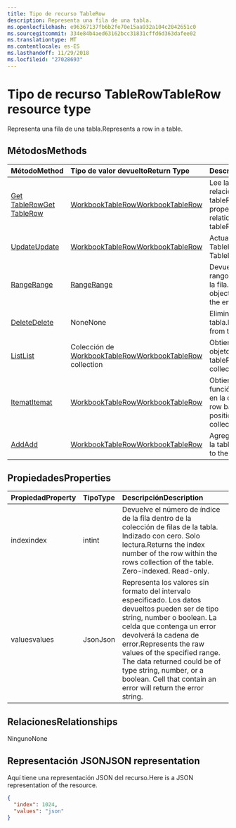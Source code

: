 ```yaml
---
title: Tipo de recurso TableRow
description: Representa una fila de una tabla.
ms.openlocfilehash: e96367137fb6b2fe70e15aa932a104c2042651c0
ms.sourcegitcommit: 334e84b4aed63162bcc31831cffd6d363dafee02
ms.translationtype: MT
ms.contentlocale: es-ES
ms.lasthandoff: 11/29/2018
ms.locfileid: "27028693"
---
```

# <a name="tablerow-resource-type"></a><span data-ttu-id="6695b-103">Tipo de recurso TableRow</span><span class="sxs-lookup"><span data-stu-id="6695b-103">TableRow resource type</span></span>

<span data-ttu-id="6695b-104">Representa una fila de una tabla.</span><span class="sxs-lookup"><span data-stu-id="6695b-104">Represents a row in a table.</span></span>


## <a name="methods"></a><span data-ttu-id="6695b-105">Métodos</span><span class="sxs-lookup"><span data-stu-id="6695b-105">Methods</span></span>

| <span data-ttu-id="6695b-106">Método</span><span class="sxs-lookup"><span data-stu-id="6695b-106">Method</span></span>           | <span data-ttu-id="6695b-107">Tipo de valor devuelto</span><span class="sxs-lookup"><span data-stu-id="6695b-107">Return Type</span></span>    |<span data-ttu-id="6695b-108">Descripción</span><span class="sxs-lookup"><span data-stu-id="6695b-108">Description</span></span>|
|:---------------|:--------|:----------|
|[<span data-ttu-id="6695b-109">Get TableRow</span><span class="sxs-lookup"><span data-stu-id="6695b-109">Get TableRow</span></span>](../api/tablerow-get.md) | [<span data-ttu-id="6695b-110">WorkbookTableRow</span><span class="sxs-lookup"><span data-stu-id="6695b-110">WorkbookTableRow</span></span>](tablerow.md) |<span data-ttu-id="6695b-111">Lee las propiedades y relaciones del objeto tableRow.</span><span class="sxs-lookup"><span data-stu-id="6695b-111">Read properties and relationships of tableRow object.</span></span>|
|[<span data-ttu-id="6695b-112">Update</span><span class="sxs-lookup"><span data-stu-id="6695b-112">Update</span></span>](../api/tablerow-update.md) | [<span data-ttu-id="6695b-113">WorkbookTableRow</span><span class="sxs-lookup"><span data-stu-id="6695b-113">WorkbookTableRow</span></span>](tablerow.md)  |<span data-ttu-id="6695b-114">Actualiza el objeto TableRow.</span><span class="sxs-lookup"><span data-stu-id="6695b-114">Update TableRow object.</span></span> |
|[<span data-ttu-id="6695b-115">Range</span><span class="sxs-lookup"><span data-stu-id="6695b-115">Range</span></span>](../api/tablerow-range.md)|[<span data-ttu-id="6695b-116">Range</span><span class="sxs-lookup"><span data-stu-id="6695b-116">Range</span></span>](range.md)|<span data-ttu-id="6695b-117">Devuelve el objeto de rango asociado a toda la fila.</span><span class="sxs-lookup"><span data-stu-id="6695b-117">Returns the range object associated with the entire row.</span></span>|
|[<span data-ttu-id="6695b-118">Delete</span><span class="sxs-lookup"><span data-stu-id="6695b-118">Delete</span></span>](../api/tablerow-delete.md)|<span data-ttu-id="6695b-119">None</span><span class="sxs-lookup"><span data-stu-id="6695b-119">None</span></span>|<span data-ttu-id="6695b-120">Elimina la fila de la tabla.</span><span class="sxs-lookup"><span data-stu-id="6695b-120">Deletes the row from the table.</span></span>|
|[<span data-ttu-id="6695b-121">List</span><span class="sxs-lookup"><span data-stu-id="6695b-121">List</span></span>](../api/tablerow-list.md) | <span data-ttu-id="6695b-122">Colección de [WorkbookTableRow](tablerow.md)</span><span class="sxs-lookup"><span data-stu-id="6695b-122">[WorkbookTableRow](tablerow.md) collection</span></span> |<span data-ttu-id="6695b-123">Obtiene la colección de objetos tableRow.</span><span class="sxs-lookup"><span data-stu-id="6695b-123">Get tableRow object collection.</span></span> |
|[<span data-ttu-id="6695b-124">Itemat</span><span class="sxs-lookup"><span data-stu-id="6695b-124">Itemat</span></span>](../api/tablerowcollection-itemat.md)|[<span data-ttu-id="6695b-125">WorkbookTableRow</span><span class="sxs-lookup"><span data-stu-id="6695b-125">WorkbookTableRow</span></span>](tablerow.md)|<span data-ttu-id="6695b-126">Obtiene una fila en función de su posición en la colección.</span><span class="sxs-lookup"><span data-stu-id="6695b-126">Gets a row based on its position in the collection.</span></span>|
|[<span data-ttu-id="6695b-127">Add</span><span class="sxs-lookup"><span data-stu-id="6695b-127">Add</span></span>](../api/tablerowcollection-add.md)|[<span data-ttu-id="6695b-128">WorkbookTableRow</span><span class="sxs-lookup"><span data-stu-id="6695b-128">WorkbookTableRow</span></span>](tablerow.md)|<span data-ttu-id="6695b-129">Agrega una nueva fila a la tabla.</span><span class="sxs-lookup"><span data-stu-id="6695b-129">Adds a new row to the table.</span></span>|

## <a name="properties"></a><span data-ttu-id="6695b-130">Propiedades</span><span class="sxs-lookup"><span data-stu-id="6695b-130">Properties</span></span>
| <span data-ttu-id="6695b-131">Propiedad</span><span class="sxs-lookup"><span data-stu-id="6695b-131">Property</span></span>     | <span data-ttu-id="6695b-132">Tipo</span><span class="sxs-lookup"><span data-stu-id="6695b-132">Type</span></span>   |<span data-ttu-id="6695b-133">Descripción</span><span class="sxs-lookup"><span data-stu-id="6695b-133">Description</span></span>|
|:---------------|:--------|:----------|
|<span data-ttu-id="6695b-134">index</span><span class="sxs-lookup"><span data-stu-id="6695b-134">index</span></span>|<span data-ttu-id="6695b-135">int</span><span class="sxs-lookup"><span data-stu-id="6695b-135">int</span></span>|<span data-ttu-id="6695b-p101">Devuelve el número de índice de la fila dentro de la colección de filas de la tabla. Indizado con cero. Solo lectura.</span><span class="sxs-lookup"><span data-stu-id="6695b-p101">Returns the index number of the row within the rows collection of the table. Zero-indexed. Read-only.</span></span>|
|<span data-ttu-id="6695b-139">values</span><span class="sxs-lookup"><span data-stu-id="6695b-139">values</span></span>|<span data-ttu-id="6695b-140">Json</span><span class="sxs-lookup"><span data-stu-id="6695b-140">Json</span></span>|<span data-ttu-id="6695b-p102">Representa los valores sin formato del intervalo especificado. Los datos devueltos pueden ser de tipo string, number o boolean. La celda que contenga un error devolverá la cadena de error.</span><span class="sxs-lookup"><span data-stu-id="6695b-p102">Represents the raw values of the specified range. The data returned could be of type string, number, or a boolean. Cell that contain an error will return the error string.</span></span>|

## <a name="relationships"></a><span data-ttu-id="6695b-144">Relaciones</span><span class="sxs-lookup"><span data-stu-id="6695b-144">Relationships</span></span>
<span data-ttu-id="6695b-145">Ninguno</span><span class="sxs-lookup"><span data-stu-id="6695b-145">None</span></span>


## <a name="json-representation"></a><span data-ttu-id="6695b-146">Representación JSON</span><span class="sxs-lookup"><span data-stu-id="6695b-146">JSON representation</span></span>

<span data-ttu-id="6695b-147">Aquí tiene una representación JSON del recurso.</span><span class="sxs-lookup"><span data-stu-id="6695b-147">Here is a JSON representation of the resource.</span></span>

<!--{
  "blockType": "resource",
  "optionalProperties": [],
  "baseType": "microsoft.graph.entity",
  "@odata.type": "microsoft.graph.workbookTableRow"
}-->

```json
{
  "index": 1024,
  "values": "json"
}

```

<!-- uuid: 8fcb5dbc-d5aa-4681-8e31-b001d5168d79
2015-10-25 14:57:30 UTC -->
<!-- {
  "type": "#page.annotation",
  "description": "TableRow resource",
  "keywords": "",
  "section": "documentation",
  "tocPath": ""
}-->